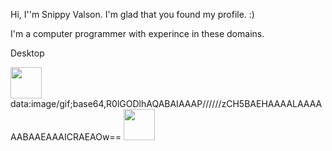 Hi, I''m Snippy Valson. I'm glad that you found my profile. :)

I'm a computer programmer with experince in these domains.

Desktop 

<img src="https://github.com/dotnet/brand/blob/master/logo/dotnet-logo.svg" width="50" height="50"/> data:image/gif;base64,R0lGODlhAQABAIAAAP//////zCH5BAEHAAAALAAAAAABAAEAAAICRAEAOw== <img src="https://github.com/dotnet/docs/blob/cb475ed45f881e9462e34764480d3b0ebce85e91/docs/images/hub/csharp.svg" width="50" height="50"/>
